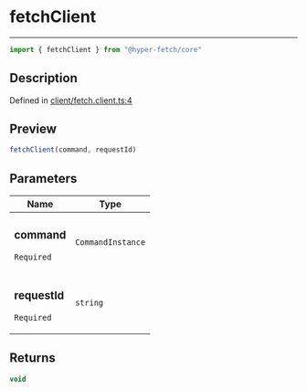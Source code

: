 

# fetchClient

<div class="api-docs__separator" data-reactroot="">

---

</div><div class="api-docs__import" data-reactroot="">

```ts
import { fetchClient } from "@hyper-fetch/core"
```

</div><div class="api-docs__section">

## Description

</div><div class="api-docs__description"><span class="api-docs__do-not-parse">



</span></div><p class="api-docs__definition">

Defined in [client/fetch.client.ts:4](https://github.com/BetterTyped/hyper-fetch/blob/0bdb96c0/packages/core/src/client/fetch.client.ts#L4)

</p><div class="api-docs__section">

## Preview

</div><div class="api-docs__preview fn">

```ts
fetchClient(command, requestId)
```

</div><div class="api-docs__section">

## Parameters

</div><div class="api-docs__parameters"><table><thead><tr><th>Name</th><th>Type</th></tr></thead><tbody><tr param-data="command"><td class="api-docs__param-name required">

### command 

`Required`

</td><td class="api-docs__param-type">

`CommandInstance`

</td></tr><tr param-data="requestId"><td class="api-docs__param-name required">

### requestId 

`Required`

</td><td class="api-docs__param-type">

`string`

</td></tr></tbody></table></div><div class="api-docs__section">

## Returns

</div><div class="api-docs__returns">

```ts
void
```

</div>